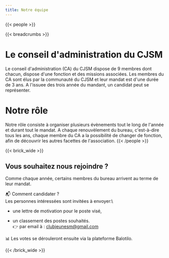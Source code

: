 ```yaml
---
title: Notre équipe
---
```

{{< people >}}

{{< breadcrumbs >}}

# Le conseil d'administration du CJSM

Le conseil d'administration (CA) du CJSM dispose de 9 membres dont chacun, dispose d'une fonction et des missions associées. Les membres du CA sont élus par la communauté du CJSM et leur mandat est d'une durée de 3 ans. A l'issuee des trois année du mandant, un candidat peut se représenter.

# Notre rôle

Notre rôle consiste à organiser plusieurs évènements tout le long de l'année et durant tout le mandat.  A chaque renouvèlement du bureau, c'est-à-dire tous les ans, chaque membre du CA a la possibilité de changer de fonction, afin de découvrir les autres facettes de l'association. 
{{< /people >}}



{{< brick_wide >}}
## Vous souhaitez nous rejoindre ?

Comme chaque année, certains membres du bureau arrivent au terme de leur mandat. 

📬 Comment candidater ?\
Les personnes intéressées sont invitées à envoyer:\ 
* une lettre de motivation pour le poste visé,

* un classement des postes souhaités.\
👉 par email à : clubjeunesm@gmail.com

📊 Les votes se dérouleront ensuite via la plateforme Balotilo.

{{< /brick_wide >}}